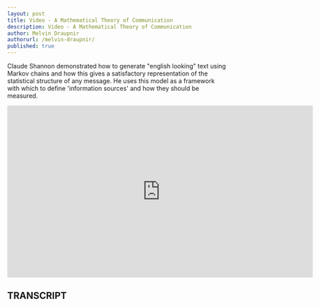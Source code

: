 ```yaml
---
layout: post
title: Video - A Mathematical Theory of Communication
description: Video - A Mathematical Theory of Communication
author: Melvin Draupnir
authorurl: /melvin-draupnir/
published: true
---
```


<p>Claude Shannon demonstrated how to generate "english looking" text using Markov chains and how this gives a satisfactory representation of the statistical structure of any message. He uses this model as a framework with which to define 'information sources' and how they should be measured.</p>

<center><iframe width="700" height="394" src="https://www.youtube.com/embed/3pRR8OK4UfE?list=PLbg3ZX2pWlgKDVFNwn9B63UhYJVIerzHL" frameborder="0" allowfullscreen></iframe></center>

<h2>TRANSCRIPT</h2>

